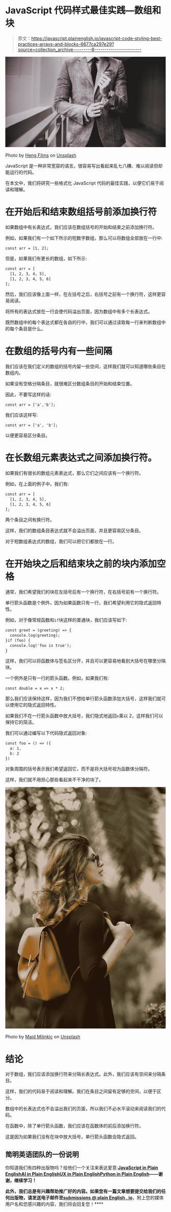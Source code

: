 # JavaScript 代码样式最佳实践—数组和块

> 原文：<https://javascript.plainenglish.io/javascript-code-styling-best-practices-arrays-and-blocks-6677ca297e29?source=collection_archive---------8----------------------->

![](img/dfca05402e2339ff37fbe5bab74f06a2.png)

Photo by [Heng Films](https://unsplash.com/@hengfilms?utm_source=medium&utm_medium=referral) on [Unsplash](https://unsplash.com?utm_source=medium&utm_medium=referral)

JavaScript 是一种非常宽容的语言。很容易写出看起来乱七八糟、难以阅读但却能运行的代码。

在本文中，我们将研究一些格式化 JavaScript 代码的最佳实践，以便它们易于阅读和理解。

# 在开始后和结束数组括号前添加换行符

如果数组中有长表达式，我们应该在数组括号的开始和结束之前添加换行符。

例如，如果我们有一个如下所示的短数字数组，那么可以将数组全部放在一行中:

```
const arr = [1, 2];
```

但是，如果我们有更长的数组，如下所示:

```
const arr = [
  [1, 2, 3, 4, 5],
  [1, 2, 3, 4, 5, 6]
];
```

然后，我们应该像上面一样，在左括号之后，右括号之前有一个换行符，这样更容易阅读。

将所有的表达式放在一行会使代码溢出页面，因为数组中有多个长表达式。

既然数组中的每个表达式都在各自的行中，我们可以通过读取每一行来判断数组中的每个条目是什么。

# 在数组的括号内有一些间隔

我们应该在我们定义的数组的括号内留一些空间，这样我们就可以知道哪些条目在数组内。

如果没有空格分隔条目，就很难区分数组条目的开始和结束位置。

因此，不要写这样的话:

```
const arr = ['a','b'];
```

我们应该这样写:

```
const arr = ['a', 'b'];
```

以便更容易区分条目。

# 在长数组元素表达式之间添加换行符。

如果我们有很长的数组元素表达式，那么它们之间应该有一个换行符。

例如，在上面的例子中，我们有:

```
const arr = [
  [1, 2, 3, 4, 5],
  [1, 2, 3, 4, 5, 6]
];
```

两个条目之间有换行符。

这样，我们的数组条目表达式就不会溢出页面，并且更容易区分条目。

对于短数组表达式的数组，我们可以把它们都放在一行。

# 在开始块之后和结束块之前的块内添加空格

通常，我们希望我们的块在左括号后有一个换行符，在右括号前有一个换行符。

单行箭头函数是个例外，因为如果函数只有一行，我们希望利用它的隐式返回特性。

例如，对于像常规函数和`if`块这样的普通块，我们应该写如下:

```
const greet = (greeting) => {
  console.log(greeting);
}if (foo) {
  console.log('foo is true');
}
```

这样，我们可以将函数体与签名区分开，并且可以更容易地看到大括号在哪里分隔块。

一个例外是只有一行的箭头函数。例如，如果我们有:

```
const double = x => x * 2;
```

那么我们应该保持这样，因为我们不想给单行箭头函数添加大括号，这样我们就可以使用它的隐式返回特性。

如果我们不在一行箭头函数中放大括号，我们隐式地返回`x`乘以 2，这样我们可以保持它的简洁。

我们可以通过编写以下代码隐式返回对象:

```
const foo = () => ({
  a: 1,
  b: 2
})
```

对象周围的括号表示我们希望返回它，而不是将大括号视为函数体分隔符。

这样，我们就不用担心那些看起来不干净的块了。

![](img/f2092f98773082691883ebd0c5b04d11.png)

Photo by [Maid Milinkic](https://unsplash.com/@lensilium?utm_source=medium&utm_medium=referral) on [Unsplash](https://unsplash.com?utm_source=medium&utm_medium=referral)

# 结论

对于数组，我们应该添加换行符来分隔长表达式。此外，我们应该有空间来分隔条目。

这样，我们的代码易于阅读和理解。我们在条目之间留有足够的空间，以便于区分。

数组中的长表达式也不会溢出我们的页面，所以我们不必水平滚动来阅读我们的代码。

在函数中，除了单行箭头函数，我们应该在函数体的前后添加换行符。

这是因为如果我们没有在块中放大括号，单行箭头函数会隐式返回。

## **简明英语团队的一份说明**

你知道我们有四种出版物吗？给他们一个关注来表达爱意:[**JavaScript in Plain English**](https://medium.com/javascript-in-plain-english)[**AI in Plain English**](https://medium.com/ai-in-plain-english)[**UX in Plain English**](https://medium.com/ux-in-plain-english)[**Python in Plain English**](https://medium.com/python-in-plain-english)**——谢谢，继续学习！**

**此外，我们总是有兴趣帮助推广好的内容。如果您有一篇文章想要提交给我们的任何出版物，请发送电子邮件至[**submissions @ plain English . io**](mailto:submissions@plainenglish.io)**，附上您的媒体用户名和您感兴趣的内容，我们将会回复您！****